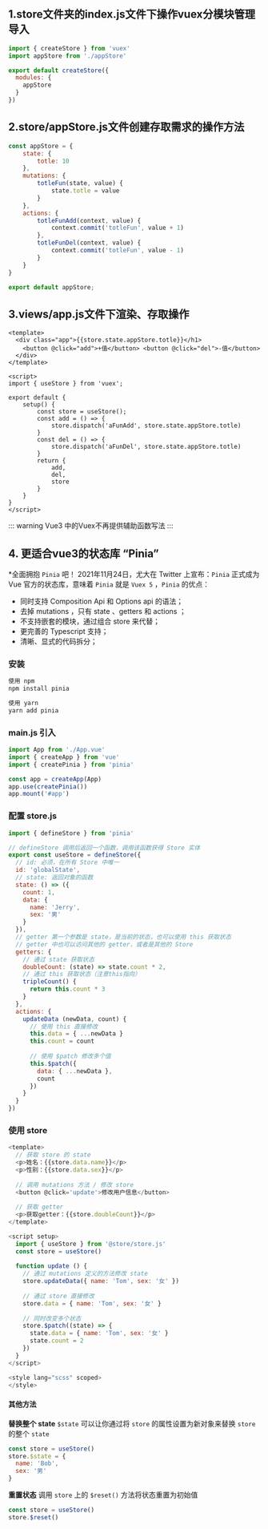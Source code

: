 ## 1.store文件夹的index.js文件下操作vuex分模块管理导入

```js
import { createStore } from 'vuex'
import appStore from './appStore'

export default createStore({
  modules: {
    appStore
  }
})

```

## 2.store/appStore.js文件创建存取需求的操作方法

```js
const appStore = {
    state: {
        totle: 10
    },
    mutations: {
        totleFun(state, value) {
            state.totle = value
        }
    },
    actions: {
        totleFunAdd(context, value) {
            context.commit('totleFun', value + 1)
        },
        totleFunDel(context, value) {
            context.commit('totleFun', value - 1)
        }
    }
}

export default appStore;

```

## 3.views/app.js文件下渲染、存取操作

```vue
<template>
  <div class="app">{{store.state.appStore.totle}}</h1>
    <button @click="add">+值</button> <button @click="del">-值</button>
  </div>
</template>

<script>
import { useStore } from 'vuex';

export default {
	setup() {
		const store = useStore();
		const add = () => {
      		store.dispatch('aFunAdd', store.state.appStore.totle)
    	}
    	const del = () => {
      		store.dispatch('aFunDel', store.state.appStore.totle)
    	}
    	return {
    		add,
    		del,
    		store
    	}
	}
}
</script>

```
::: warning
Vue3 中的Vuex不再提供辅助函数写法
:::

## 4. 更适合vue3的状态库 “Pinia”

*全面拥抱 `Pinia` 吧！ 
 2021年11月24日，尤大在 Twitter 上宣布：`Pinia` 正式成为 Vue 官方的状态库，意味着 `Pinia` 就是 `Vuex 5` ，`Pinia` 的优点： 

- 同时支持 Composition Api 和 Options api 的语法；
- 去掉 mutations ，只有 state 、getters 和 actions ；
- 不支持嵌套的模块，通过组合 store 来代替；
- 更完善的 Typescript 支持；
- 清晰、显式的代码拆分；

### 安装

```javascript
使用 npm
npm install pinia

使用 yarn
yarn add pinia

```

### main.js 引入

```javascript
import App from './App.vue'
import { createApp } from 'vue'
import { createPinia } from 'pinia'

const app = createApp(App)
app.use(createPinia())
app.mount('#app')

```

### 配置 store.js

```javascript
import { defineStore } from 'pinia'

// defineStore 调用后返回一个函数，调用该函数获得 Store 实体
export const useStore = defineStore({
  // id: 必须，在所有 Store 中唯一
  id: 'globalState',
  // state: 返回对象的函数
  state: () => ({
    count: 1,
    data: {
      name: 'Jerry',
      sex: '男'
    }
  }),
  // getter 第一个参数是 state，是当前的状态，也可以使用 this 获取状态
  // getter 中也可以访问其他的 getter，或者是其他的 Store
  getters: {
    // 通过 state 获取状态
    doubleCount: (state) => state.count * 2,
    // 通过 this 获取状态（注意this指向）
    tripleCount() {
      return this.count * 3
    }
  },
  actions: {
    updateData (newData, count) {
      // 使用 this 直接修改
      this.data = { ...newData }
      this.count = count
      
      // 使用 $patch 修改多个值
      this.$patch({
        data: { ...newData },
        count
      })
    }
  }
})

```

### 使用 store

```javascript
<template>
  // 获取 store 的 state
  <p>姓名：{{store.data.name}}</p>
  <p>性别：{{store.data.sex}}</p>
  
  // 调用 mutations 方法 / 修改 store
  <button @click='update'>修改用户信息</button>
  
  // 获取 getter
  <p>获取getter：{{store.doubleCount}}</p>
</template>

<script setup>
  import { useStore } from '@store/store.js'
  const store = useStore()
  
  function update () {
    // 通过 mutations 定义的方法修改 state
    store.updateData({ name: 'Tom', sex: '女' })
    
    // 通过 store 直接修改
    store.data = { name: 'Tom', sex: '女' }
    
    // 同时改变多个状态
    store.$patch((state) => {
      state.data = { name: 'Tom', sex: '女' }
      state.count = 2
    })
  }
</script>

<style lang="scss" scoped>
</style>

```

#### 其他方法

**替换整个 state** 
 `$state` 可以让你通过将 `store` 的属性设置为新对象来替换 `store` 的整个 `state`

```javascript
const store = useStore()
store.$state = {
  name: 'Bob',
  sex: '男'
}

```

**重置状态** 
 调用 `store` 上的 `$reset()` 方法将状态重置为初始值

```javascript
const store = useStore()
store.$reset()
```





















<Vssue/>

